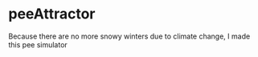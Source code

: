 # peeAttractor
Because there are no more snowy winters due to climate change, I made this pee simulator
